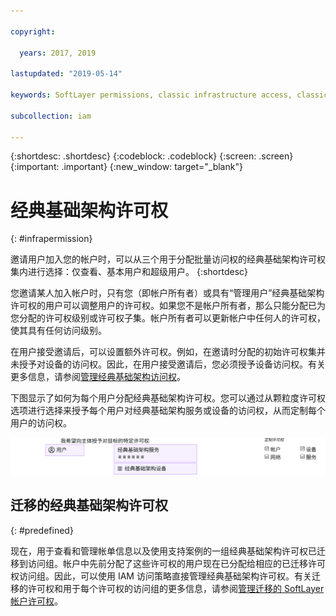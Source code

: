 ```yaml
---

copyright:

  years: 2017, 2019

lastupdated: "2019-05-14"

keywords: SoftLayer permissions, classic infrastructure access, classic infrastructure permission, migrated SoftLayer permissions, migrated permission access group

subcollection: iam

---
```


{:shortdesc: .shortdesc}
{:codeblock: .codeblock}
{:screen: .screen}
{:important: .important}
{:new_window: target="_blank"}

# 经典基础架构许可权
{: #infrapermission}

邀请用户加入您的帐户时，可以从三个用于分配批量访问权的经典基础架构许可权集内进行选择：仅查看、基本用户和超级用户。
{:shortdesc}

您邀请某人加入帐户时，只有您（即帐户所有者）或具有“管理用户”经典基础架构许可权的用户可以调整用户的许可权。如果您不是帐户所有者，那么只能分配已为您分配的许可权级别或许可权子集。帐户所有者可以更新帐户中任何人的许可权，使其具有任何访问级别。



在用户接受邀请后，可以设置额外许可权。例如，在邀请时分配的初始许可权集并未授予对设备的访问权。因此，在用户接受邀请后，您必须授予设备访问权。有关更多信息，请参阅[管理经典基础架构访问权](/docs/iam?topic=iam-mngclassicinfra#mngclassicinfra)。

下图显示了如何为每个用户分配经典基础架构许可权。您可以通过从颗粒度许可权选项进行选择来授予每个用户对经典基础架构服务或设备的访问权，从而定制每个用户的访问权。

![经典基础架构访问权](images/ClassicIaaS.svg "通过选择用户、设备或服务，然后选择细颗粒度许可权的任意组合，从而分配经典基础架构访问权")



## 迁移的经典基础架构许可权
{: #predefined}

现在，用于查看和管理帐单信息以及使用支持案例的一组经典基础架构许可权已迁移到访问组。帐户中先前分配了这些许可权的用户现在已分配给相应的已迁移许可权访问组。因此，可以使用 IAM 访问策略直接管理经典基础架构许可权。有关迁移的许可权和用于每个许可权的访问组的更多信息，请参阅[管理迁移的 SoftLayer 帐户许可权](/docs/iam?topic=iam-migrated_permissions)。
